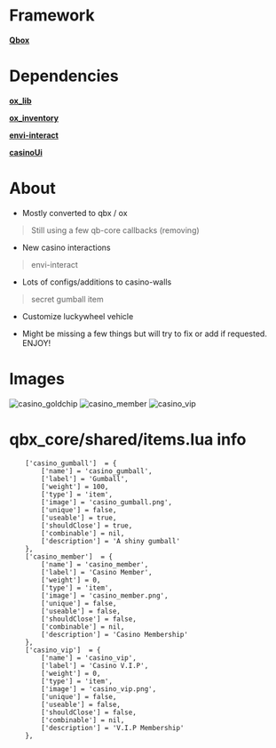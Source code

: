 
# Framework
**[Qbox](https://github.com/Qbox-project)** 

# Dependencies
**[ox_lib](https://github.com/overextended/ox_lib)** 

**[ox_inventory](https://github.com/overextended/ox_inventory)**

**[envi-interact](https://github.com/Envi-Scripts/envi-interact)** 

**[casinoUi](https://github.com/dojwun/casinoUi)**

# About
- Mostly converted to qbx / ox
> Still using a few qb-core callbacks (removing)

- New casino interactions
> envi-interact
> 
- Lots of configs/additions to casino-walls
> secret gumball item

- Customize luckywheel vehicle

- Might be missing a few things but will try to fix or add if requested. ENJOY!

# Images
![casino_goldchip](https://i.imgur.com/7NPjx6H.png)
![casino_member](https://i.imgur.com/SOxFphs.png)
![casino_vip](https://i.imgur.com/nBvSini.png)


# qbx_core/shared/items.lua info 
```
	['casino_gumball']  = {
		['name'] = 'casino_gumball',
		['label'] = 'Gumball',
		['weight'] = 100,
		['type'] = 'item',
		['image'] = 'casino_gumball.png',
		['unique'] = false, 	
		['useable'] = true,
		['shouldClose'] = true,
		['combinable'] = nil,  
		['description'] = 'A shiny gumball'
	},
	['casino_member']  = {
		['name'] = 'casino_member',
		['label'] = 'Casino Member', 
		['weight'] = 0, 	
		['type'] = 'item', 	
		['image'] = 'casino_member.png', 	
		['unique'] = false, 	
		['useable'] = false, 
		['shouldClose'] = false, 
		['combinable'] = nil,  
		['description'] = 'Casino Membership'
	},
	['casino_vip']  = {
		['name'] = 'casino_vip',
		['label'] = 'Casino V.I.P', 
		['weight'] = 0, 	
		['type'] = 'item', 	
		['image'] = 'casino_vip.png', 	
		['unique'] = false, 	
		['useable'] = false, 
		['shouldClose'] = false, 
		['combinable'] = nil,  
		['description'] = 'V.I.P Membership'
	},
```


